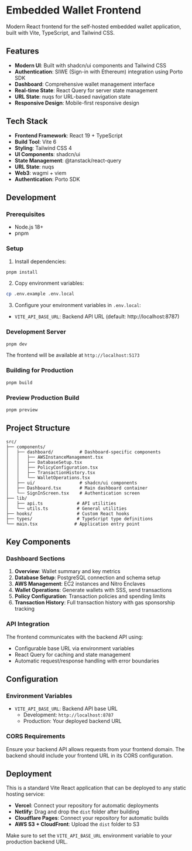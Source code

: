 # Embedded Wallet Frontend

Modern React frontend for the self-hosted embedded wallet application, built with Vite, TypeScript, and Tailwind CSS.

## Features

- **Modern UI**: Built with shadcn/ui components and Tailwind CSS
- **Authentication**: SIWE (Sign-in with Ethereum) integration using Porto SDK
- **Dashboard**: Comprehensive wallet management interface
- **Real-time State**: React Query for server state management
- **URL State**: nuqs for URL-based navigation state
- **Responsive Design**: Mobile-first responsive design

## Tech Stack

- **Frontend Framework**: React 19 + TypeScript
- **Build Tool**: Vite 6
- **Styling**: Tailwind CSS 4
- **UI Components**: shadcn/ui
- **State Management**: @tanstack/react-query
- **URL State**: nuqs
- **Web3**: wagmi + viem
- **Authentication**: Porto SDK

## Development

### Prerequisites

- Node.js 18+
- pnpm

### Setup

1. Install dependencies:
```bash
pnpm install
```

2. Copy environment variables:
```bash
cp .env.example .env.local
```

3. Configure your environment variables in `.env.local`:
- `VITE_API_BASE_URL`: Backend API URL (default: http://localhost:8787)

### Development Server

```bash
pnpm dev
```

The frontend will be available at `http://localhost:5173`

### Building for Production

```bash
pnpm build
```

### Preview Production Build

```bash
pnpm preview
```

## Project Structure

```
src/
├── components/
│   ├── dashboard/          # Dashboard-specific components
│   │   ├── AWSInstanceManagement.tsx
│   │   ├── DatabaseSetup.tsx
│   │   ├── PolicyConfiguration.tsx
│   │   ├── TransactionHistory.tsx
│   │   └── WalletOperations.tsx
│   ├── ui/                 # shadcn/ui components
│   ├── Dashboard.tsx       # Main dashboard container
│   └── SignInScreen.tsx    # Authentication screen
├── lib/
│   ├── api.ts             # API utilities
│   └── utils.ts           # General utilities
├── hooks/                 # Custom React hooks
├── types/                 # TypeScript type definitions
└── main.tsx              # Application entry point
```

## Key Components

### Dashboard Sections

1. **Overview**: Wallet summary and key metrics
2. **Database Setup**: PostgreSQL connection and schema setup
3. **AWS Management**: EC2 instances and Nitro Enclaves
4. **Wallet Operations**: Generate wallets with SSS, send transactions
5. **Policy Configuration**: Transaction policies and spending limits
6. **Transaction History**: Full transaction history with gas sponsorship tracking

### API Integration

The frontend communicates with the backend API using:
- Configurable base URL via environment variables
- React Query for caching and state management
- Automatic request/response handling with error boundaries

## Configuration

### Environment Variables

- `VITE_API_BASE_URL`: Backend API base URL
  - Development: `http://localhost:8787`
  - Production: Your deployed backend URL

### CORS Requirements

Ensure your backend API allows requests from your frontend domain. The backend should include your frontend URL in its CORS configuration.

## Deployment

This is a standard Vite React application that can be deployed to any static hosting service:

- **Vercel**: Connect your repository for automatic deployments
- **Netlify**: Drag and drop the `dist` folder after building
- **Cloudflare Pages**: Connect your repository for automatic builds
- **AWS S3 + CloudFront**: Upload the `dist` folder to S3

Make sure to set the `VITE_API_BASE_URL` environment variable to your production backend URL.